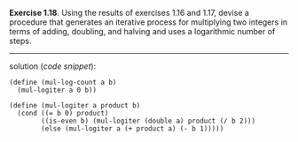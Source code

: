 **Exercise 1.18**. Using the results of exercises 1.16 and 1.17, devise a procedure that generates an iterative  process for multiplying two integers in terms of adding, doubling, and halving and uses a logarithmic  number of steps.

---
solution (*code snippet*):
```
(define (mul-log-count a b)
  (mul-logiter a 0 b))
  
(define (mul-logiter a product b)
  (cond ((= b 0) product)
        ((is-even b) (mul-logiter (double a) product (/ b 2)))
        (else (mul-logiter a (+ product a) (- b 1)))))

```

